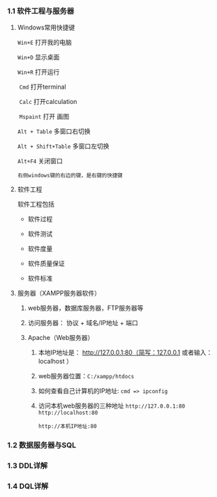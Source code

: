 ### 1.1 软件工程与服务器

1. Windows常用快捷键 

   `Win+E` 打开我的电脑  

   `Win+D` 显示桌面 

   `Win+R` 打开运行 

   ​	`Cmd` 打开terminal 

   ​	`Calc` 打开calculation 

   ​	`Mspaint` 打开 画图 

   `Alt + Table` 多窗口右切换 

   `Alt + Shift+Table` 多窗口左切换 

   `Alt+F4` 关闭窗口 

   `右侧windows键的右边的键，是右键的快捷键` 

2. 软件工程 

   软件工程包括 

   - 软件过程 

   - 软件测试 

   - 软件度量 

   - 软件质量保证 

   - 软件标准 

3. 服务器（XAMPP服务器软件） 
   1. web服务器，数据库服务器，FTP服务器等 

   2. 访问服务器： 协议 + 域名/IP地址 + 端口 

   3. Apache（Web服务器） 

      1. 本地IP地址是： http://127.0.0.1:80（简写：127.0.0.1 或者输入： localhost ） 

      2. web服务器位置：`C:/xampp/htdocs` 

      3. 如何查看自己计算机的IP地址:  `cmd => ipconfig `

      4. 访问本机web服务器的三种地址 
         `http://127.0.0.1:80 `
         `http://localhost:80`

         `http://本机IP地址:80`

### 1.2 数据服务器与SQL

### 1.3 DDL详解

### 1.4 DQL详解



